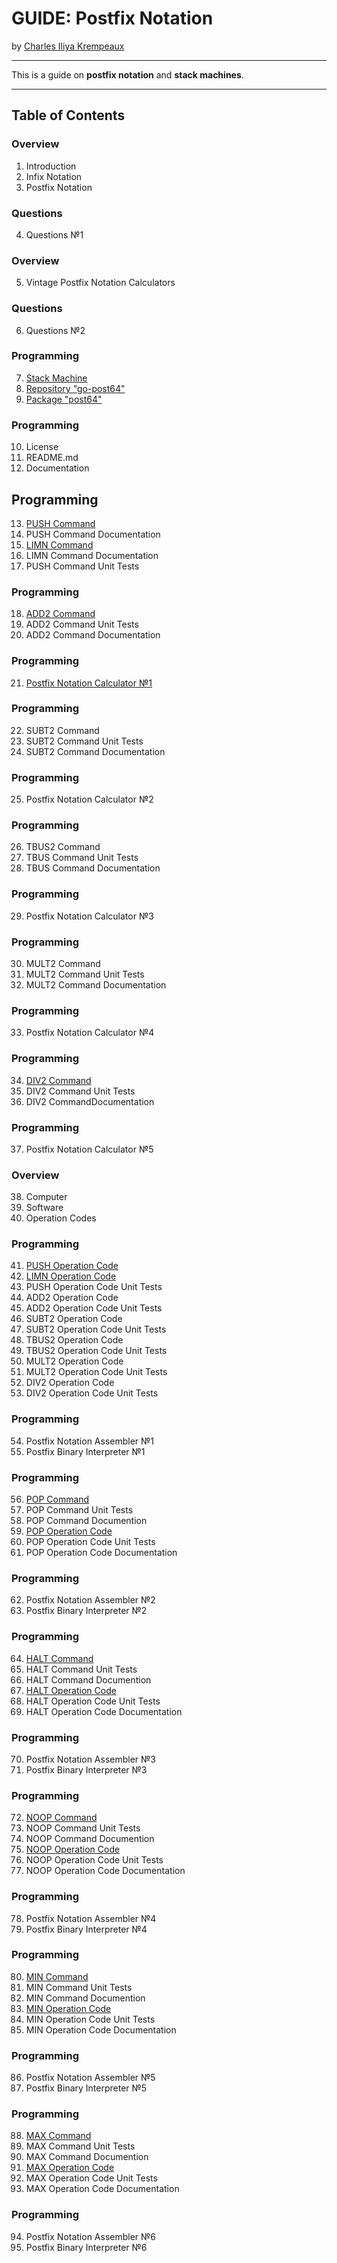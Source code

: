 # GUIDE: Postfix Notation

by [Charles Iliya Krempeaux](http://changelog.ca/)

---

This is a guide on **postfix notation** and **stack machines**.

---

## Table of Contents

### Overview

1. Introduction
2. Infix Notation
3. Postfix Notation

### Questions

4. Questions №1

### Overview

5. Vintage Postfix Notation Calculators

### Questions

6. Questions №2

### Programming

7. [Stack Machine](chapters/stack_machine/README.md)
8. [Repository "go-post64"](chapters/repository_go-post64/README.md)
9. [Package "post64"](chapters/package_go-post64/README.md)

### Programming

10. License
11. README.md
12. Documentation

## Programming

13. [PUSH Command](chapters/push_cmd/README.md)
14. PUSH Command Documentation
15. [LIMN Command](chapters/limn_cmd/README.md)
16. LIMN Command Documentation
17. PUSH Command Unit Tests


### Programming

18. [ADD2 Command](chapters/add2_opcode/README.md)
19. ADD2 Command Unit Tests
20. ADD2 Command Documentation

### Programming

21. [Postfix Notation Calculator №1](chapters/postcalc_1/README.md)

### Programming

22. SUBT2 Command
23. SUBT2 Command Unit Tests
24. SUBT2 Command Documentation

### Programming

25. Postfix Notation Calculator №2

### Programming

26. TBUS2 Command
27. TBUS Command Unit Tests
28. TBUS Command Documentation

### Programming

29. Postfix Notation Calculator №3

### Programming

30. MULT2 Command
31. MULT2 Command Unit Tests
32. MULT2 Command Documentation

### Programming

33. Postfix Notation Calculator №4

### Programming

34. [DIV2 Command](chapters/div2_opcode/README.md)
35. DIV2 Command Unit Tests
36. DIV2 CommandDocumentation

### Programming

37. Postfix Notation Calculator №5

### Overview

38. Computer
39. Software
40. Operation Codes

### Programming

41. [PUSH Operation Code](chapters/push_opcode/README.md)
42. [LIMN Operation Code](chapters/limn_opcode/README.md)
43. PUSH Operation Code Unit Tests
44. ADD2 Operation Code
45. ADD2 Operation Code Unit Tests
46. SUBT2 Operation Code
47. SUBT2 Operation Code Unit Tests
48. TBUS2 Operation Code
49. TBUS2 Operation Code Unit Tests
50. MULT2 Operation Code
51. MULT2 Operation Code Unit Tests
52. DIV2 Operation Code
53. DIV2 Operation Code Unit Tests

### Programming

54. Postfix Notation Assembler №1
55. Postfix Binary Interpreter №1

### Programming

56. [POP Command](chapters/pop_cmd/README.md)
57. POP Command Unit Tests
58. POP Command Documention
59. [POP Operation Code](chapters/pop_opcode/README.md)
60. POP Operation Code Unit Tests
61. POP Operation Code Documentation

### Programming

62. Postfix Notation Assembler №2
63. Postfix Binary Interpreter №2

### Programming

64. [HALT Command](chapters/halt_cmd/README.md)
65. HALT Command Unit Tests
66. HALT Command Documention
67. [HALT Operation Code](chapters/halt_opcode/README.md)
68. HALT Operation Code Unit Tests
69. HALT Operation Code Documentation

### Programming

70. Postfix Notation Assembler №3
71. Postfix Binary Interpreter №3

### Programming

72. [NOOP Command](chapters/noop_cmd/README.md)
73. NOOP Command Unit Tests
74. NOOP Command Documention
75. [NOOP Operation Code](chapters/noop_opcode/README.md)
76. NOOP Operation Code Unit Tests
77. NOOP Operation Code Documentation

### Programming

78. Postfix Notation Assembler №4
79. Postfix Binary Interpreter №4

### Programming

80. [MIN Command](chapters/min_cmd/README.md)
81. MIN Command Unit Tests
82. MIN Command Documention
83. [MIN Operation Code](chapters/min_opcode/README.md)
84. MIN Operation Code Unit Tests
85. MIN Operation Code Documentation

### Programming

86. Postfix Notation Assembler №5
87. Postfix Binary Interpreter №5

### Programming

88. [MAX Command](chapters/max_cmd/README.md)
89. MAX Command Unit Tests
90. MAX Command Documention
91. [MAX Operation Code](chapters/max_opcode/README.md)
92. MAX Operation Code Unit Tests
93. MAX Operation Code Documentation

### Programming

94. Postfix Notation Assembler №6
95. Postfix Binary Interpreter №6
